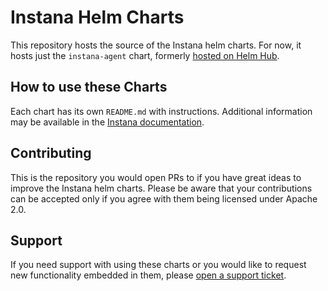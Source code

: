 # Instana Helm Charts

This repository hosts the source of the Instana helm charts.
For now, it hosts just the `instana-agent` chart, formerly [hosted on Helm Hub](https://github.com/helm/charts).

## How to use these Charts

Each chart has its own `README.md` with instructions.
Additional information may be available in the [Instana documentation](https://www.instana.com/docs/setup_and_manage/host_agent/on/kubernetes/#install-using-the-helm-chart).

## Contributing

This is the repository you would open PRs to if you have great ideas to improve the Instana helm charts.
Please be aware that your contributions can be accepted only if you agree with them being licensed under Apache 2.0.

## Support

If you need support with using these charts or you would like to request new functionality embedded in them, please [open a support ticket](https://support.instana.com/hc/en-us/requests/new).
